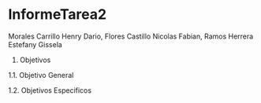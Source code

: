 # InformeTarea2

Morales Carrillo Henry Dario, Flores Castillo Nicolas Fabian, Ramos Herrera Estefany Gissela

1. Objetivos 

1.1. Objetivo General



1.2. Objetivos Especificos 
